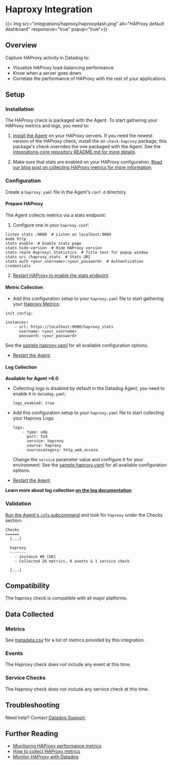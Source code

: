 # Haproxy Integration
{{< img src="integrations/haproxy/haproxydash.png" alt="HAProxy default dashboard" responsive="true" popup="true">}}

## Overview

Capture HAProxy activity in Datadog to:

* Visualize HAProxy load-balancing performance.
* Know when a server goes down.
* Correlate the performance of HAProxy with the rest of your applications.

## Setup
### Installation

The HAProxy check is packaged with the Agent. To start gathering your HAProxy metrics and logs, you need to:

1. [Install the Agent](https://app.datadoghq.com/account/settings#agent) on your HAProxy servers. If you need the newest version of the HAProxy check, install the `dd-check-haproxy` package; this package's check overrides the one packaged with the Agent. See the [integrations-core repository README.md for more details](https://github.com/DataDog/integrations-core#installing-the-integrations).

2. Make sure that stats are enabled on your HAProxy configuration. [Read our blog post on collecting HAProxy metrics for more information](https://www.datadoghq.com/blog/how-to-collect-haproxy-metrics/).

### Configuration

Create a `haproxy.yaml` file in the Agent's `conf.d` directory.

#### Prepare HAProxy

The Agent collects metrics via a stats endpoint:

1. Configure one in your `haproxy.conf`:

  ```
  listen stats :9000  # Listen on localhost:9000
  mode http
  stats enable  # Enable stats page
  stats hide-version  # Hide HAProxy version
  stats realm Haproxy\ Statistics  # Title text for popup window
  stats uri /haproxy_stats  # Stats URI
  stats auth <your_username>:<your_password>  # Authentication credentials
  ```

2. [Restart HAProxy to enable the stats endpoint](https://www.haproxy.org/download/1.7/doc/management.txt).

#### Metric Collection

*  Add this configuration setup to your `haproxy.yaml` file to start gathering your [Haproxy Metrics](#metrics):

  ```
  init_config:

  instances:
      - url: https://localhost:9000/haproxy_stats
        username: <your_username>
        password: <your_password>
  ```
  See the [sample haproxy.yaml](https://github.com/DataDog/integrations-core/blob/master/haproxy/conf.yaml.example) for all available configuration options.

*  [Restart the Agent](https://docs.datadoghq.com/agent/faq/start-stop-restart-the-datadog-agent).

#### Log Collection

**Available for Agent >6.0**

* Collecting logs is disabled by default in the Datadog Agent, you need to enable it in `datadog.yaml`:

  ```
  logs_enabled: true
  ```

* Add this configuration setup to your `haproxy.yaml` file to start collecting your Haproxy Logs:
  
  ```
  logs:
      - type: udp
        port: 514
        service: haproxy
        source: haproxy  
        sourcecategory: http_web_access
  ```
  Change the `service` parameter value and configure it for your environment. See the [sample haproxy.yaml](https://github.com/DataDog/integrations-core/blob/master/haproxy/conf.yaml.example) for all available configuration options.  

* [Restart the Agent](https://docs.datadoghq.com/agent/faq/start-stop-restart-the-datadog-agent) 

**Learn more about log collection [on the log documentation](https://docs.datadoghq.com/logs)**

### Validation

[Run the Agent's `info` subcommand](https://docs.datadoghq.com/agent/faq/agent-status-and-information/) and look for `haproxy` under the Checks section:

```
Checks
======
  [...]

  haproxy
  -------
    - instance #0 [OK]
    - Collected 26 metrics, 0 events & 1 service check

  [...]
```

## Compatibility

The haproxy check is compatible with all major platforms.

## Data Collected
### Metrics
See [metadata.csv](https://github.com/DataDog/integrations-core/blob/master/haproxy/metadata.csv) for a list of metrics provided by this integration.

### Events
The Haproxy check does not include any event at this time.

### Service Checks
The Haproxy check does not include any service check at this time.

## Troubleshooting
Need help? Contact [Datadog Support](http://docs.datadoghq.com/help/).

## Further Reading

* [Monitoring HAProxy performance metrics](https://www.datadoghq.com/blog/monitoring-haproxy-performance-metrics/)
* [How to collect HAProxy metrics](https://www.datadoghq.com/blog/how-to-collect-haproxy-metrics/)
* [Monitor HAProxy with Datadog](https://www.datadoghq.com/blog/monitor-haproxy-with-datadog/)
